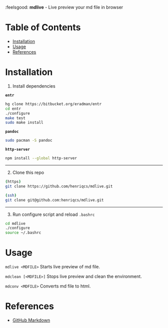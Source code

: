 :feelsgood: **mdlive** - Live preview your md file in browser

# Table of Contents
* [Installation](#installation)
* [Usage](#usage)
* [References](#references)

# Installation

1. Install dependencies

**`entr`**
```sh
hg clone https://bitbucket.org/eradman/entr
cd entr
./configure
make test
sudo make install
```

**`pandoc`**
```sh
sudo pacman -S pandoc
```

**`http-server`**
```sh
npm install --global http-server
```
---

2. Clone this repo
```sh
(https)
git clone https://github.com/henriqcs/mdlive.git

(ssh)
git clone git@github.com:henriqcs/mdlive.git
```
---

3. Run configure script and reload `.bashrc`
```sh
cd mdlive
./configure
source ~/.bashrc
```

# Usage
`mdlive <MDFILE>` Starts live preview of md file.

`mdclean [<MDFILE>]` Stops live preview and clean the environment.

`mdconv <MDFILE>` Converts md file to html.

# References
- [GitHub Markdown](https://guides.github.com/features/mastering-markdown/#GitHub-flavored-markdown)
